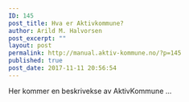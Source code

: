 ```yaml
---
ID: 145
post_title: Hva er Aktivkommune?
author: Arild M. Halvorsen
post_excerpt: ""
layout: post
permalink: http://manual.aktiv-kommune.no/?p=145
published: true
post_date: 2017-11-11 20:56:54
---
```

Her kommer en beskrivekse av AktivKommune ...